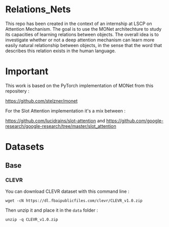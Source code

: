 # Relations_Nets

This repo has been created in the context of an internship at LSCP on Attention Mechanism. The goal is to use the MONet architechture to study its capacities of learning relations between objects. The overall idea is to investigate whether or not a deep attention mechanism can learn more easily natural relationship between objects, in the sense that the word that describes this relation exists in the human language.

# Important

This work is based on the PyTorch implementation of MONet from this repositery :

https://github.com/stelzner/monet

For the Slot Attention implementation it's a mix between :

https://github.com/lucidrains/slot-attention and 
https://github.com/google-research/google-research/tree/master/slot_attention

# Datasets

## Base

### CLEVR

You can download CLEVR dataset with this command line :
```
wget -cN https://dl.fbaipublicfiles.com/clevr/CLEVR_v1.0.zip
```
Then unzip it and place it in the `data` folder :
```
unzip -q CLEVR_v1.0.zip
```
